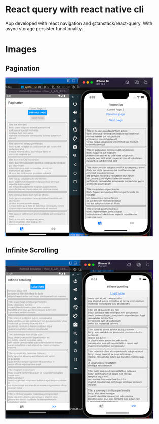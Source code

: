 # React query with react native cli

App developed with react navigation and @tanstack/react-query.
With async storage persister functionality.

# Images

## Pagination

![pagination](/screenshots/Screen%20Shot%202023-06-17%20at%2018.39.42.jpg)

## Infinite Scrolling

![infinitescroll](/screenshots/Screen%20Shot%202023-06-18%20at%2011.29.30.jpg)
